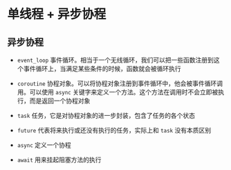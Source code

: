# 单线程 + 异步协程

## 异步协程

+ `event_loop` 事件循环。相当于一个无线循环，我们可以把一些函数注册到这个事件循环上，当满足某些条件的时候，函数就会被循环执行

+ `coroutine` 协程对象。可以将协程对象注册到事件循环中，他会被事件循环调用。可以使用 `async` 关键字来定义一个方法。这个方法在调用时不会立即被执行，而是返回一个协程对象

+ `task` 任务，它是对协程对象的进一步封装，包含了任务的各个状态

+ `future` 代表将来执行或还没有执行的任务，实际上和 `task` 没有本质区别

+ `async` 定义一个协程

+ `await` 用来挂起阻塞方法的执行

